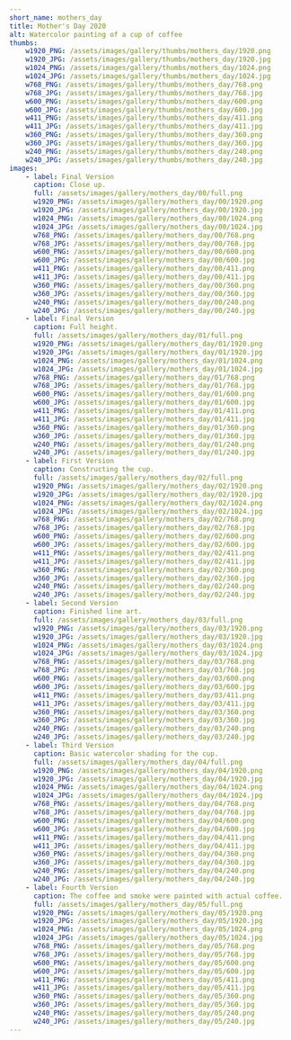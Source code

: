 ```yaml
---
short_name: mothers_day
title: Mother's Day 2020
alt: Watercolor painting of a cup of coffee
thumbs:
    w1920_PNG: /assets/images/gallery/thumbs/mothers_day/1920.png
    w1920_JPG: /assets/images/gallery/thumbs/mothers_day/1920.jpg
    w1024_PNG: /assets/images/gallery/thumbs/mothers_day/1024.png
    w1024_JPG: /assets/images/gallery/thumbs/mothers_day/1024.jpg
    w768_PNG: /assets/images/gallery/thumbs/mothers_day/768.png
    w768_JPG: /assets/images/gallery/thumbs/mothers_day/768.jpg
    w600_PNG: /assets/images/gallery/thumbs/mothers_day/600.png
    w600_JPG: /assets/images/gallery/thumbs/mothers_day/600.jpg
    w411_PNG: /assets/images/gallery/thumbs/mothers_day/411.png
    w411_JPG: /assets/images/gallery/thumbs/mothers_day/411.jpg
    w360_PNG: /assets/images/gallery/thumbs/mothers_day/360.png
    w360_JPG: /assets/images/gallery/thumbs/mothers_day/360.jpg
    w240_PNG: /assets/images/gallery/thumbs/mothers_day/240.png
    w240_JPG: /assets/images/gallery/thumbs/mothers_day/240.jpg
images:
    - label: Final Version
      caption: Close up.
      full: /assets/images/gallery/mothers_day/00/full.png
      w1920_PNG: /assets/images/gallery/mothers_day/00/1920.png
      w1920_JPG: /assets/images/gallery/mothers_day/00/1920.jpg
      w1024_PNG: /assets/images/gallery/mothers_day/00/1024.png
      w1024_JPG: /assets/images/gallery/mothers_day/00/1024.jpg
      w768_PNG: /assets/images/gallery/mothers_day/00/768.png
      w768_JPG: /assets/images/gallery/mothers_day/00/768.jpg
      w600_PNG: /assets/images/gallery/mothers_day/00/600.png
      w600_JPG: /assets/images/gallery/mothers_day/00/600.jpg
      w411_PNG: /assets/images/gallery/mothers_day/00/411.png
      w411_JPG: /assets/images/gallery/mothers_day/00/411.jpg
      w360_PNG: /assets/images/gallery/mothers_day/00/360.png
      w360_JPG: /assets/images/gallery/mothers_day/00/360.jpg
      w240_PNG: /assets/images/gallery/mothers_day/00/240.png
      w240_JPG: /assets/images/gallery/mothers_day/00/240.jpg
    - label: Final Version
      caption: Full height.
      full: /assets/images/gallery/mothers_day/01/full.png
      w1920_PNG: /assets/images/gallery/mothers_day/01/1920.png
      w1920_JPG: /assets/images/gallery/mothers_day/01/1920.jpg
      w1024_PNG: /assets/images/gallery/mothers_day/01/1024.png
      w1024_JPG: /assets/images/gallery/mothers_day/01/1024.jpg
      w768_PNG: /assets/images/gallery/mothers_day/01/768.png
      w768_JPG: /assets/images/gallery/mothers_day/01/768.jpg
      w600_PNG: /assets/images/gallery/mothers_day/01/600.png
      w600_JPG: /assets/images/gallery/mothers_day/01/600.jpg
      w411_PNG: /assets/images/gallery/mothers_day/01/411.png
      w411_JPG: /assets/images/gallery/mothers_day/01/411.jpg
      w360_PNG: /assets/images/gallery/mothers_day/01/360.png
      w360_JPG: /assets/images/gallery/mothers_day/01/360.jpg
      w240_PNG: /assets/images/gallery/mothers_day/01/240.png
      w240_JPG: /assets/images/gallery/mothers_day/01/240.jpg
    - label: First Version
      caption: Constructing the cup.
      full: /assets/images/gallery/mothers_day/02/full.png
      w1920_PNG: /assets/images/gallery/mothers_day/02/1920.png
      w1920_JPG: /assets/images/gallery/mothers_day/02/1920.jpg
      w1024_PNG: /assets/images/gallery/mothers_day/02/1024.png
      w1024_JPG: /assets/images/gallery/mothers_day/02/1024.jpg
      w768_PNG: /assets/images/gallery/mothers_day/02/768.png
      w768_JPG: /assets/images/gallery/mothers_day/02/768.jpg
      w600_PNG: /assets/images/gallery/mothers_day/02/600.png
      w600_JPG: /assets/images/gallery/mothers_day/02/600.jpg
      w411_PNG: /assets/images/gallery/mothers_day/02/411.png
      w411_JPG: /assets/images/gallery/mothers_day/02/411.jpg
      w360_PNG: /assets/images/gallery/mothers_day/02/360.png
      w360_JPG: /assets/images/gallery/mothers_day/02/360.jpg
      w240_PNG: /assets/images/gallery/mothers_day/02/240.png
      w240_JPG: /assets/images/gallery/mothers_day/02/240.jpg
    - label: Second Version
      caption: Finished line art.
      full: /assets/images/gallery/mothers_day/03/full.png
      w1920_PNG: /assets/images/gallery/mothers_day/03/1920.png
      w1920_JPG: /assets/images/gallery/mothers_day/03/1920.jpg
      w1024_PNG: /assets/images/gallery/mothers_day/03/1024.png
      w1024_JPG: /assets/images/gallery/mothers_day/03/1024.jpg
      w768_PNG: /assets/images/gallery/mothers_day/03/768.png
      w768_JPG: /assets/images/gallery/mothers_day/03/768.jpg
      w600_PNG: /assets/images/gallery/mothers_day/03/600.png
      w600_JPG: /assets/images/gallery/mothers_day/03/600.jpg
      w411_PNG: /assets/images/gallery/mothers_day/03/411.png
      w411_JPG: /assets/images/gallery/mothers_day/03/411.jpg
      w360_PNG: /assets/images/gallery/mothers_day/03/360.png
      w360_JPG: /assets/images/gallery/mothers_day/03/360.jpg
      w240_PNG: /assets/images/gallery/mothers_day/03/240.png
      w240_JPG: /assets/images/gallery/mothers_day/03/240.jpg
    - label: Third Version
      caption: Basic watercolor shading for the cup.
      full: /assets/images/gallery/mothers_day/04/full.png
      w1920_PNG: /assets/images/gallery/mothers_day/04/1920.png
      w1920_JPG: /assets/images/gallery/mothers_day/04/1920.jpg
      w1024_PNG: /assets/images/gallery/mothers_day/04/1024.png
      w1024_JPG: /assets/images/gallery/mothers_day/04/1024.jpg
      w768_PNG: /assets/images/gallery/mothers_day/04/768.png
      w768_JPG: /assets/images/gallery/mothers_day/04/768.jpg
      w600_PNG: /assets/images/gallery/mothers_day/04/600.png
      w600_JPG: /assets/images/gallery/mothers_day/04/600.jpg
      w411_PNG: /assets/images/gallery/mothers_day/04/411.png
      w411_JPG: /assets/images/gallery/mothers_day/04/411.jpg
      w360_PNG: /assets/images/gallery/mothers_day/04/360.png
      w360_JPG: /assets/images/gallery/mothers_day/04/360.jpg
      w240_PNG: /assets/images/gallery/mothers_day/04/240.png
      w240_JPG: /assets/images/gallery/mothers_day/04/240.jpg
    - label: Fourth Version
      caption: The coffee and smoke were painted with actual coffee.
      full: /assets/images/gallery/mothers_day/05/full.png
      w1920_PNG: /assets/images/gallery/mothers_day/05/1920.png
      w1920_JPG: /assets/images/gallery/mothers_day/05/1920.jpg
      w1024_PNG: /assets/images/gallery/mothers_day/05/1024.png
      w1024_JPG: /assets/images/gallery/mothers_day/05/1024.jpg
      w768_PNG: /assets/images/gallery/mothers_day/05/768.png
      w768_JPG: /assets/images/gallery/mothers_day/05/768.jpg
      w600_PNG: /assets/images/gallery/mothers_day/05/600.png
      w600_JPG: /assets/images/gallery/mothers_day/05/600.jpg
      w411_PNG: /assets/images/gallery/mothers_day/05/411.png
      w411_JPG: /assets/images/gallery/mothers_day/05/411.jpg
      w360_PNG: /assets/images/gallery/mothers_day/05/360.png
      w360_JPG: /assets/images/gallery/mothers_day/05/360.jpg
      w240_PNG: /assets/images/gallery/mothers_day/05/240.png
      w240_JPG: /assets/images/gallery/mothers_day/05/240.jpg
---
```


